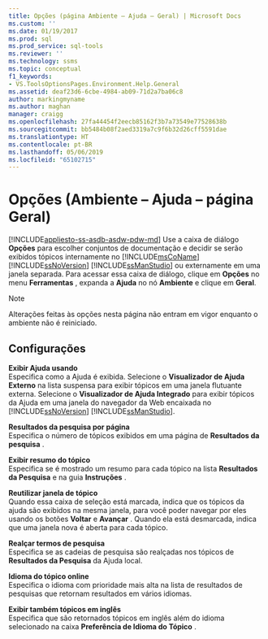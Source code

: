 ```yaml
---
title: Opções (página Ambiente – Ajuda – Geral) | Microsoft Docs
ms.custom: ''
ms.date: 01/19/2017
ms.prod: sql
ms.prod_service: sql-tools
ms.reviewer: ''
ms.technology: ssms
ms.topic: conceptual
f1_keywords:
- VS.ToolsOptionsPages.Environment.Help.General
ms.assetid: deaf23d6-6cbe-4984-ab09-71d2a7ba06c8
author: markingmyname
ms.author: maghan
manager: craigg
ms.openlocfilehash: 27fa44454f2eecb85162f3b7a73549e77528638b
ms.sourcegitcommit: bb5484b08f2aed3319a7c9f6b32d26cff5591dae
ms.translationtype: HT
ms.contentlocale: pt-BR
ms.lasthandoff: 05/06/2019
ms.locfileid: "65102715"
---
```

# <a name="options-environment---help---general-page"></a>Opções (Ambiente – Ajuda – página Geral)
[!INCLUDE[appliesto-ss-asdb-asdw-pdw-md](../../includes/appliesto-ss-asdb-asdw-pdw-md.md)]
Use a caixa de diálogo **Opções** para escolher conjuntos de documentação e decidir se serão exibidos tópicos internamente no [!INCLUDE[msCoName](../../includes/msconame_md.md)] [!INCLUDE[ssNoVersion](../../includes/ssnoversion-md.md)] [!INCLUDE[ssManStudio](../../includes/ssmanstudio-md.md)] ou externamente em uma janela separada. Para acessar essa caixa de diálogo, clique em **Opções** no menu **Ferramentas** , expanda a **Ajuda** no nó **Ambiente** e clique em **Geral**.  
  
> [!NOTE]  
> Alterações feitas às opções nesta página não entram em vigor enquanto o ambiente não é reiniciado.  
  
## <a name="settings"></a>Configurações  
**Exibir Ajuda usando**  
Especifica como a Ajuda é exibida. Selecione o **Visualizador de Ajuda Externo** na lista suspensa para exibir tópicos em uma janela flutuante externa. Selecione o **Visualizador de Ajuda Integrado** para exibir tópicos da Ajuda em uma janela do navegador da Web encaixada no [!INCLUDE[ssNoVersion](../../includes/ssnoversion-md.md)] [!INCLUDE[ssManStudio](../../includes/ssmanstudio-md.md)].  
  
**Resultados da pesquisa por página**  
Especifica o número de tópicos exibidos em uma página de **Resultados da pesquisa** .  
  
**Exibir resumo do tópico**  
Especifica se é mostrado um resumo para cada tópico na lista **Resultados da Pesquisa** e na guia **Instruções** .  
  
**Reutilizar janela de tópico**  
Quando essa caixa de seleção está marcada, indica que os tópicos da ajuda são exibidos na mesma janela, para você poder navegar por eles usando os botões **Voltar** e **Avançar** . Quando ela está desmarcada, indica que uma janela nova é aberta para cada tópico.  
  
**Realçar termos de pesquisa**  
Especifica se as cadeias de pesquisa são realçadas nos tópicos de **Resultados da Pesquisa** da Ajuda local.  
  
**Idioma do tópico online**  
Especifica o idioma com prioridade mais alta na lista de resultados de pesquisas que retornam resultados em vários idiomas.  
  
**Exibir também tópicos em inglês**  
Especifica que são retornados tópicos em inglês além do idioma selecionado na caixa **Preferência de Idioma do Tópico** .  
  
